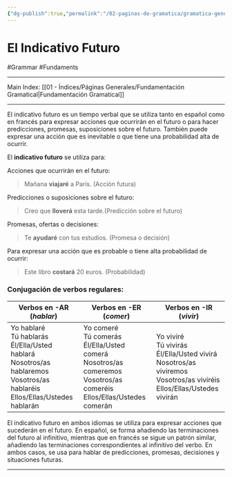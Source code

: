 ```yaml
---
{"dg-publish":true,"permalink":"/02-paginas-de-gramatica/gramatica-general/el-indicativo-futuro/"}
---
```


# El Indicativo Futuro
#Grammar #Fundaments 
___
Main Index: [[01 - Índices/Páginas Generales/Fundamentación Gramatical\|Fundamentación Gramatical]]
___
El indicativo futuro es un tiempo verbal que se utiliza tanto en español como en francés para expresar acciones que ocurrirán en el futuro o para hacer predicciones, promesas, suposiciones sobre el futuro. También puede expresar una acción que es inevitable o que tiene una probabilidad alta de ocurrir.

El **indicativo futuro** se utiliza para:

Acciones que ocurrirán en el futuro:
> Mañana **viajaré** a París. (Acción futura)

Predicciones o suposiciones sobre el futuro:
>Creo que **lloverá** esta tarde.(Predicción sobre el futuro)

Promesas, ofertas o decisiones:
>Te **ayudaré** con tus estudios. (Promesa o decisión)

Para expresar una acción que es probable o tiene alta probabilidad de ocurrir:
>Este libro **costará** 20 euros. (Probabilidad)

### Conjugación de verbos regulares:

| **Verbos en -AR** (_hablar_)                                                                                                           | **Verbos en -ER** (_comer_)                                                                                                      | **Verbos en -IR** (_vivir_)                                                                                                         |
| -------------------------------------------------------------------------------------------------------------------------------------- | -------------------------------------------------------------------------------------------------------------------------------- | ----------------------------------------------------------------------------------------------------------------------------------- |
| Yo hablaré <br>Tú hablarás<br>Él/Ella/Usted hablará<br>Nosotros/as hablaremos<br>Vosotros/as hablaréis<br>Ellos/Ellas/Ustedes hablarán | Yo comeré<br>Tú comerás<br>Él/Ella/Usted comerá<br>Nosotros/as comeremos <br>Vosotros/as comeréis<br>Ellos/Ellas/Ustedes comerán | Yo viviré<br>Tú vivirás<br>Él/Ella/Usted vivirá  <br>Nosotros/as viviremos  <br>Vosotros/as viviréis<br>Ellos/Ellas/Ustedes vivirán |

El indicativo futuro en ambos idiomas se utiliza para expresar acciones que sucederán en el futuro. En español, se forma añadiendo las terminaciones del futuro al infinitivo, mientras que en francés se sigue un patrón similar, añadiendo las terminaciones correspondientes al infinitivo del verbo. En ambos casos, se usa para hablar de predicciones, promesas, decisiones y situaciones futuras.

___
